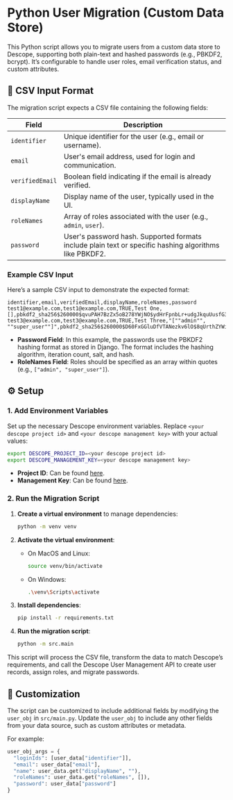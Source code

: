# Python User Migration (Custom Data Store)

This Python script allows you to migrate users from a custom data store to Descope, supporting both plain-text and hashed passwords (e.g., PBKDF2, bcrypt). It’s configurable to handle user roles, email verification status, and custom attributes.

## 📄 CSV Input Format

The migration script expects a CSV file containing the following fields:

| Field           | Description                                                                                            |
| --------------- | ------------------------------------------------------------------------------------------------------ |
| `identifier`    | Unique identifier for the user (e.g., email or username).                                              |
| `email`         | User's email address, used for login and communication.                                                |
| `verifiedEmail` | Boolean field indicating if the email is already verified.                                             |
| `displayName`   | Display name of the user, typically used in the UI.                                                    |
| `roleNames`     | Array of roles associated with the user (e.g., `admin`, `user`).                                       |
| `password`      | User's password hash. Supported formats include plain text or specific hashing algorithms like PBKDF2. |

### Example CSV Input

Here’s a sample CSV input to demonstrate the expected format:

```csv
identifier,email,verifiedEmail,displayName,roleNames,password
test1@example.com,test1@example.com,TRUE,Test One,[],pbkdf2_sha256$260000$qvuPAH7BzZx5oB278YWjNO$ydHrFpnbLr+udgJkquUusfG3YQBI6+ZvxsnVbdLserw=
test3@example.com,test3@example.com,TRUE,Test Three,"[""admin"", ""super_user""]",pbkdf2_sha256$260000$D60FxGGluDfVTANezkv6lO$8qUrthZYWiCn3YD3mc3ML9nVQd3FRi+jkpAQ0zmUGCY=
```

- **Password Field**: In this example, the passwords use the PBKDF2 hashing format as stored in Django. The format includes the hashing algorithm, iteration count, salt, and hash.
- **RoleNames Field**: Roles should be specified as an array within quotes (e.g., `["admin", "super_user"]`).

## ⚙️ Setup

### 1. Add Environment Variables

Set up the necessary Descope environment variables. Replace `<your descope project id>` and `<your descope management key>` with your actual values:

```sh
export DESCOPE_PROJECT_ID=<your descope project id>
export DESCOPE_MANAGEMENT_KEY=<your descope management key>
```

- **Project ID**: Can be found [here](https://app.descope.com/settings/project).
- **Management Key**: Can be found [here](https://app.descope.com/settings/company/managementkeys).

### 2. Run the Migration Script

1. **Create a virtual environment** to manage dependencies:

   ```sh
   python -m venv venv
   ```

2. **Activate the virtual environment**:

   - On MacOS and Linux:

     ```sh
     source venv/bin/activate
     ```

   - On Windows:

     ```sh
     .\venv\Scripts\activate
     ```

3. **Install dependencies**:

   ```sh
   pip install -r requirements.txt
   ```

4. **Run the migration script**:

   ```sh
   python -m src.main
   ```

This script will process the CSV file, transform the data to match Descope’s requirements, and call the Descope User Management API to create user records, assign roles, and migrate passwords.

## 🔄 Customization

The script can be customized to include additional fields by modifying the `user_obj` in `src/main.py`. Update the `user_obj` to include any other fields from your data source, such as custom attributes or metadata.

For example:

```python
user_obj_args = {
  "loginIds": [user_data["identifier"]],
  "email": user_data["email"],
  "name": user_data.get("displayName", ""),
  "roleNames": user_data.get("roleNames", []),
  "password": user_data["password"]
}
```

